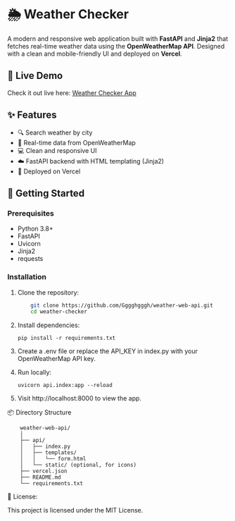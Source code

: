 # 🌦️ Weather Checker

A modern and responsive web application built with **FastAPI** and **Jinja2** that fetches real-time weather data using the **OpenWeatherMap API**. Designed with a clean and mobile-friendly UI and deployed on **Vercel**.

## 🔗 Live Demo
Check it out live here: [Weather Checker App](https://weather-web-api-git-main-christophers-projects-9ac7965f.vercel.app/)

## ✨ Features

- 🔍 Search weather by city
- 📡 Real-time data from OpenWeatherMap
- 💻 Clean and responsive UI
- ☁️ FastAPI backend with HTML templating (Jinja2)
- 🚀 Deployed on Vercel

## 🚀 Getting Started

### Prerequisites

- Python 3.8+
- FastAPI
- Uvicorn
- Jinja2
- requests

### Installation

1. Clone the repository:
    ```bash
        git clone https://github.com/Gggghgggh/weather-web-api.git
        cd weather-checker
    
2. Install dependencies:

       pip install -r requirements.txt

4. Create a .env file or replace the API_KEY in index.py with your OpenWeatherMap API key.
   
6. Run locally:
   
       uvicorn api.index:app --reload

8. Visit http://localhost:8000 to view the app.
   
📦 Directory Structure

        weather-web-api/
        │
        ├── api/
        │   ├── index.py
        │   ├── templates/
        │   │   └── form.html
        │   └── static/ (optional, for icons)
        ├── vercel.json
        ├── README.md
        └── requirements.txt

📜 License:

This project is licensed under the MIT License.
